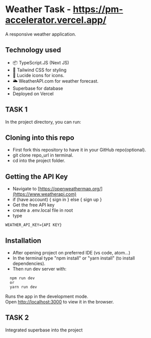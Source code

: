 # Weather Task - https://pm-accelerator.vercel.app/

A responsive weather application.

## Technology used

- 📦 TypeScript.JS (Next JS)
- 🎨 Tailwind CSS for styling
- 🎨 Lucide icons for icons.
- 🌥️ WeatherAPI.com for weather forecast.
- Superbase for database
- Deployed on Vercel

## TASK 1

In the project directory, you can run:

## Cloning into this repo
- First fork this repository to have it in your GitHub repo(optional).
- git clone repo_url in terminal.
- cd into the project folder.

## Getting the API Key
- Navigate to [https://openweathermap.org/](https://www.weatherapi.com)
- if (have account) {
    sign in
  } else {
    sign up
  }
- Get the free API key
- create a .env.local file in root 
- type 
```
WEATHER_API_KEY={API KEY}
```

## Installation

- After opening project on preferred IDE (vs code, atom...)
- In the terminal type "npm install" or "yarn install" (to install dependencies).
- Then run dev server with:

```
  npm run dev
  or
  yarn run dev
```

Runs the app in the development mode.\
Open [http://localhost:3000](http://localhost:3000) to view it in the browser.

## TASK 2
Integrated superbase into the project

